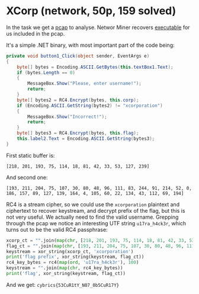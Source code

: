 # XCorp (network, 50p, 159 solved)

In the task we get a [pcap](xcorp.pcap) to analyse.
Networ Miner recovers [executable](net10.exe) for us included in the pcap.

It's a simple .NET binary, with most important part of the code being:

```csharp
private void button1_Click(object sender, EventArgs e)
{
    byte[] bytes = Encoding.ASCII.GetBytes(this.textBox1.Text);
    if (bytes.Length == 0)
    {
        MessageBox.Show("Please, enter username!");
        return;
    }
    byte[] bytes2 = RC4.Encrypt(bytes, this.corp);
    if (Encoding.ASCII.GetString(bytes2) != "xcorporation")
    {
        MessageBox.Show("Incorrect!");
        return;
    }
    byte[] bytes3 = RC4.Encrypt(bytes, this.flag);
    this.label2.Text = Encoding.ASCII.GetString(bytes3);
}
```

First static buffer is:
```
[218, 201, 193, 75, 114, 18, 81, 42, 33, 53, 127, 239]
```

And second one:

```
[193, 211, 204, 75, 107, 30, 80, 48, 96, 111, 83, 244, 91, 214, 52, 0, 186, 157, 89, 127, 139, 164, 4, 105, 60, 22, 134, 43, 112, 69, 194]
```

RC4 is a stream cipher, so we could use the `xcorporation` plaintext and ciphertext to recover keystream, and decrypt prefix of the flag, but this is not very useful.
We actually need to find the valid username.
Grepping through the pcap we notice an interesting UTF string `u17ra_h4ck3r`, which turns out to be the valid RC4 passphrase:

```python
xcorp_ct = "".join(map(chr, [218, 201, 193, 75, 114, 18, 81, 42, 33, 53, 127, 239]))
flag_ct = "".join(map(chr, [193, 211, 204, 75, 107, 30, 80, 48, 96, 111, 83, 244, 91, 214, 52, 0, 186, 157, 89, 127, 139, 164, 4, 105, 60, 22, 134, 43, 112, 69, 194]))
keystream = xor_string(xcorp_ct, 'xcorporation')
print('flag prefix', xor_string(keystream, flag_ct))
rc4_key_bytes = rc4(map(ord, 'u17ra_h4ck3r'), 100)
keystream = "".join(map(chr, rc4_key_bytes))
print('flag', xor_string(keystream, flag_ct))
```

And we get: `cybrics{53CuR1tY_N07_0b5CuR17Y}`
